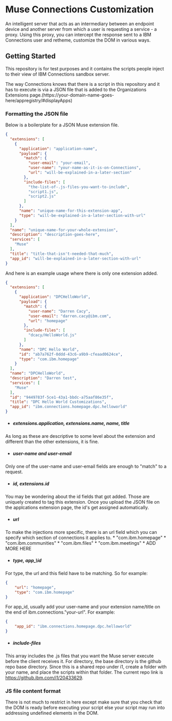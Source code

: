 # Muse Connections Customization

An intelligent server that acts as an intermediary between an endpoint device and another server from which a user is requesting a service - a proxy. Using this proxy, you can intercept the response sent to a IBM Connections user and retheme, customize the DOM in various ways.

## Getting Started

This repository is for test purposes and it contains the scripts people inject to their view of IBM Connections sandbox server.


The way Connections knows that there is a script in this repository and it has to execute is via a JSON file that is added to the Organizations Extensions page.(https://your-domain-name-goes-here/appregistry/#displayApps)

### Formatting the JSON file
Below is a boilerplate for a JSON Muse extension file.
```json
{
  "extensions": [
    {
      "application": "application-name",
      "payload": {
        "match": {
          "user-email": "your-email",
          "user-name": "your-name-as-it-is-on-Connections",
          "url": "will-be-explained-in-a-later-section"
        },
        "include-files": [
          "the-list-of-.js-files-you-want-to-include",
          "script1.js",
          "script2.js"
        ]
      },
      "name": "unique-name-for-this-extension-app",
      "type": "will-be-explained-in-a-later-section-with-url"
    }
  ],
  "name": "unique-name-for-your-whole-extension",
  "description": "description-goes-here",
  "services": [
    "Muse"
  ],
  "title": "title-that-isn't-needed-that-much",
  "app_id": "will-be-explained-in-a-later-section-with-url"
}
```
And here is an example usage where there is only one extension added.
```json
{
  "extensions": [
    {
      "application": "DPCHelloWorld",
      "payload": {
        "match": {
          "user-name": "Darren Cacy",
          "user-email": "darren.cacy@ibm.com",
          "url": "homepage"
        },
        "include-files": [
          "dcacy/HelloWorld.js"
        ]
      },
      "name": "DPC Hello World",
      "id": "ab7a762f-0ddd-43c6-a9b9-cfeaad0624ce",
      "type": "com.ibm.homepage"
    }
  ],
  "name": "DPCHelloWorld",
  "description": "Darren test",
  "services": [
    "Muse"
  ],
  "id": "9449783f-5ce1-43a1-bbdc-a75aaf86e35f",
  "title": "DPC Hello World Customizations",
  "app_id": "ibm.connections.homepage.dpc.helloworld"
}

```
* ##### extensions.application, extensions.name, name, title
As long as these are descriptive to some level about the extension and different than the other extensions, it is fine.

* ##### user-name and user-email
Only one of the user-name and user-email fields are enough to "match" to a request.

* ##### id, extensions.id
You may be wondering about the id fields that got added. Those are uniquely created to tag this extension. Once you upload the JSON file on the applcations extension page, the id's get assigned automatically.

* ##### url
To make the injections more specific, there is an url field which you can specify which section of connections it applies to.
	* "com.ibm.homepage"
	* "com.ibm.communities"
	* "com.ibm.files"
	* "com.ibm.meetings"
	* ADD MORE HERE


* ##### type, app_\id
For type, the url and this field have to be matching. So for example:
```json
{
	"url": "homepage",
    "type": "com.ibm.homepage"
}
```
For app\_id, usually add your user-name and your extension name/title on the end of ibm.connections."your-url". For example:
```json
{
	"app_id": "ibm.connections.homepage.dpc.helloworld"
}
```


* ##### include-files
This array includes the .js files that you want the Muse server execute before the client receives it. For directory, the base directory is the github repo base directory. Since this is a shared repo under i1, create a folder with your name, and place the scripts within that folder. The current repo link is https://github.ibm.com/i1/20433629.

### JS file content format

There is not much to restrict in here except make sure that you check that the DOM is ready before executing your script else your script may run into addressing undefined elements in the DOM.




